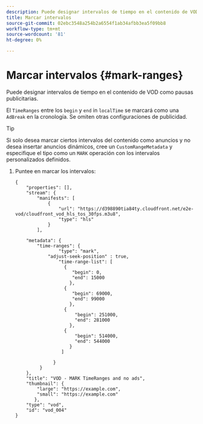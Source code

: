 ```yaml
---
description: Puede designar intervalos de tiempo en el contenido de VOD como pausas publicitarias.
title: Marcar intervalos
source-git-commit: 02ebc3548a254b2a6554f1ab34afbb3ea5f09bb8
workflow-type: tm+mt
source-wordcount: '81'
ht-degree: 0%

---
```


# Marcar intervalos {#mark-ranges}

Puede designar intervalos de tiempo en el contenido de VOD como pausas publicitarias.

El `TimeRanges` entre los `begin` y `end` in `localTime` se marcará como una `AdBreak` en la cronología. Se omiten otras configuraciones de publicidad.

>[!TIP]
>
>Si solo desea marcar ciertos intervalos del contenido como anuncios y no desea insertar anuncios dinámicos, cree un `CustomRangeMetadata` y especifique el tipo como un `MARK` operación con los intervalos personalizados definidos.

1. Puntee en marcar los intervalos:

   ```
   {   
       "properties": [],
       "stream": {
           "manifests": [
               {
                   "url": "https://d398890tia84ty.cloudfront.net/e2e-vod/cloudfront_vod_hls_tos_30fps.m3u8",
                   "type": "hls"
               }
           ],
   
       "metadata": {
           "time-ranges": {
                   "type": "mark",
               "adjust-seek-position" : true,   
                   "time-range-list": [
                     {
                        "begin": 0,
                        "end": 15000
                       },
                     {
                        "begin": 69000,
                        "end": 99000
                       },
                     {
                         "begin": 251000,
                         "end": 281000
                       },
                     {
                         "begin": 514000,
                         "end": 544000
                       }
                    ]
   
                 }
            }           
       },   
       "title": "VOD - MARK TimeRanges and no ads",
       "thumbnail": {
           "large": "https://example.com",
           "small": "https://example.com"
          },
       "type": "vod",
       "id": "vod_004"
   }
   ```
